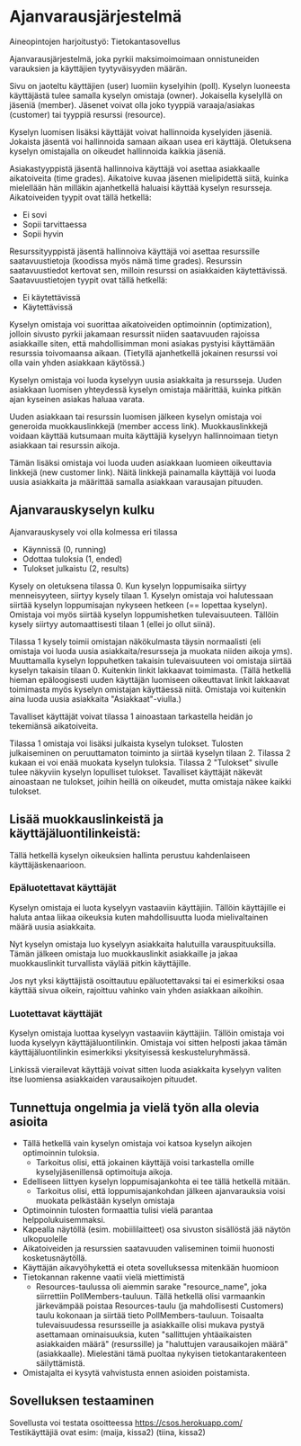 # Ajanvarausjärjestelmä

Aineopintojen harjoitustyö: Tietokantasovellus

Ajanvarausjärjestelmä, joka pyrkii maksimoimoimaan onnistuneiden varauksien ja 
käyttäjien tyytyväisyyden määrän. 

Sivu on jaoteltu käyttäjien (user) luomiin kyselyihin (poll). Kyselyn luoneesta
käyttäjästä tulee samalla kyselyn omistaja (owner). Jokaisella
kyselyllä on jäseniä (member). Jäsenet voivat olla joko tyyppiä varaaja/asiakas 
(customer) tai tyyppiä resurssi (resource). 

Kyselyn luomisen lisäksi käyttäjät voivat hallinnoida kyselyiden jäseniä. 
Jokaista jäsentä voi hallinnoida samaan aikaan usea eri käyttäjä.
Oletuksena kyselyn omistajalla on oikeudet hallinnoida kaikkia jäseniä.

Asiakastyyppistä jäsentä hallinnoiva käyttäjä voi asettaa asiakkaalle 
aikatoiveita (time grades). Aikatoive kuvaa jäsenen mielipidettä siitä, kuinka
mielellään hän milläkin ajanhetkellä haluaisi käyttää kyselyn resursseja.
Aikatoiveiden tyypit ovat tällä hetkellä:
* Ei sovi
* Sopii tarvittaessa
* Sopii hyvin

Resurssityyppistä jäsentä hallinnoiva käyttäjä voi asettaa resurssille
saatavuustietoja (koodissa myös nämä time grades). Resurssin saatavuustiedot
kertovat sen, milloin resurssi on asiakkaiden käytettävissä. Saatavuustietojen
tyypit ovat tällä hetkellä:
* Ei käytettävissä
* Käytettävissä

Kyselyn omistaja voi suorittaa aikatoiveiden optimoinnin (optimization), jolloin
sivusto pyrkii jakamaan resurssit niiden saatavuuden rajoissa asiakkaille siten,
että mahdollisimman moni asiakas pystyisi käyttämään resurssia toivomaansa
aikaan. (Tietyllä ajanhetkellä jokainen resurssi voi olla vain yhden asiakkaan
käytössä.)

Kyselyn omistaja voi luoda kyselyyn uusia asiakkaita ja resursseja. Uuden 
asiakkaan luomisen yhteydessä kyselyn omistaja määrittää, kuinka pitkän ajan
kyseinen asiakas haluaa varata.

Uuden asiakkaan tai resurssin luomisen jälkeen kyselyn omistaja voi generoida
muokkauslinkkejä (member access link). Muokkauslinkkejä voidaan käyttää
kutsumaan muita käyttäjiä
kyselyyn hallinnoimaan tietyn asiakkaan tai resurssin aikoja.

Tämän lisäksi omistaja voi luoda uuden asiakkaan luomieen oikeuttavia linkkejä
(new customer link).
Näitä linkkejä painamalla käyttäjä voi luoda uusia asiakkaita ja määrittää
samalla asiakkaan varausajan pituuden.

## Ajanvarauskyselyn kulku

Ajanvarauskysely voi olla kolmessa eri tilassa
* Käynnissä (0, running)
* Odottaa tuloksia (1, ended)
* Tulokset julkaistu (2, results)

Kysely on oletuksena tilassa 0. Kun kyselyn loppumisaika siirtyy menneisyyteen, 
siirtyy kysely tilaan 1. Kyselyn omistaja voi halutessaan siirtää kyselyn 
loppumisajan nykyseen hetkeen (== lopettaa kyselyn). Omistaja voi myös
siirtää kyselyn loppumishetken tulevaisuuteen. Tällöin kysely siirtyy
automaattisesti tilaan 1 (ellei jo ollut siinä). 

Tilassa 1 kysely toimii omistajan näkökulmasta täysin normaalisti (eli 
omistaja voi luoda uusia asiakkaita/resursseja ja muokata niiden aikoja
yms). Muuttamalla kyselyn loppuhetken takaisin tulevaisuuteen
voi omistaja siirtää kyselyn takaisin tilaan 0. 
Kuitenkin linkit lakkaavat toimimasta. (Tällä hetkellä hieman
epäloogisesti uuden käyttäjän luomiseen oikeuttavat linkit lakkaavat
toimimasta myös kyselyn omistajan käyttäessä niitä. Omistaja voi 
kuitenkin aina luoda uusia asiakkaita "Asiakkaat"-viulla.)

Tavalliset käyttäjät voivat tilassa 1 ainoastaan tarkastella
heidän jo tekemiänsä aikatoiveita.

Tilassa 1 omistaja voi lisäksi julkaista kyselyn tulokset. Tulosten 
julkaiseminen on peruuttamaton toiminto ja siirtää kyselyn tilaan 2. 
Tilassa 2 kukaan ei voi enää muokata kyselyn tuloksia. Tilassa 2
"Tulokset" sivulle tulee näkyviin kyselyn lopulliset tulokset.
Tavalliset käyttäjät näkevät ainoastaan ne tulokset, joihin heillä
on oikeudet, mutta omistaja näkee kaikki tulokset.



## Lisää muokkauslinkeistä ja käyttäjäluontilinkeistä:

Tällä hetkellä kyselyn oikeuksien hallinta perustuu kahdenlaiseen
käyttäjäskenaarioon.


### Epäluotettavat käyttäjät
Kyselyn omistaja ei luota kyselyyn vastaaviin käyttäjiin. Tällöin käyttäjille
ei haluta antaa liikaa oikeuksia kuten mahdollisuutta luoda mielivaltainen 
määrä uusia asiakkaita.

Nyt kyselyn omistaja luo kyselyyn asiakkaita halutuilla varauspituuksilla.
Tämän jälkeen omistaja luo muokkauslinkit asiakkaille ja jakaa muokkauslinkit
turvallista väylää pitkin käyttäjille.

Jos nyt yksi käyttäjistä osoittautuu epäluotettavaksi tai ei esimerkiksi osaa
käyttää sivua oikein, rajoittuu vahinko vain yhden asiakkaan aikoihin.

### Luotettavat käyttäjät

Kyselyn omistaja luottaa kyselyyn vastaaviin käyttäjiin. Tällöin omistaja voi 
luoda kyselyyn käyttäjäluontilinkin. Omistaja voi sitten helposti jakaa tämän
käyttäjäluontilinkin esimerkiksi yksityisessä keskusteluryhmässä.

Linkissä vierailevat käyttäjä voivat sitten luoda asiakkaita kyselyyn valiten
itse luomiensa asiakkaiden varausaikojen pituudet.

## Tunnettuja ongelmia ja vielä työn alla olevia asioita

* Tällä hetkellä vain kyselyn omistaja voi katsoa kyselyn aikojen optimoinnin
tuloksia.
  * Tarkoitus olisi, että jokainen käyttäjä voisi tarkastella omille
    kyselyjäsenillensä optimoituja aikoja.
* Edelliseen liittyen kyselyn loppumisajankohta ei tee tällä hetkellä mitään.
  * Tarkoitus olisi, että loppumisajankohdan jälkeen ajanvarauksia voisi
    muokata pelkästään kyselyn omistaja
* Optimoinnin tulosten formaattia tulisi vielä parantaa helppolukuisemmaksi.
* Kapealla näytöllä (esim. mobiililaitteet) osa sivuston sisällöstä jää näytön 
  ulkopuolelle
* Aikatoiveiden ja resurssien saatavuuden valiseminen toimii huonosti
  kosketusnäytöllä.
* Käyttäjän aikavyöhykettä ei oteta sovelluksessa mitenkään huomioon
* Tietokannan rakenne vaatii vielä miettimistä
  * Resources-taulussa oli aiemmin sarake "resource_name", joka siirrettiin
    PollMembers-tauluun. Tällä hetkellä olisi varmaankin järkevämpää poistaa
    Resources-taulu (ja mahdollisesti Customers) taulu kokonaan ja siirtää
    tieto PollMembers-tauluun. Toisaalta tulevaisuudessa resursseille ja
    asiakkaille olisi mukava pystyä asettamaan ominaisuuksia, kuten
    "sallittujen yhtäaikaisten asiakkaiden määrä" (resurssille) ja
    "haluttujen varausaikojen määrä" (asiakkaalle). Mielestäni tämä puoltaa 
    nykyisen tietokantarakenteen säilyttämistä.
* Omistajalta ei kysytä vahvistusta ennen asioiden poistamista.

## Sovelluksen testaaminen
Sovellusta voi testata osoitteessa https://csos.herokuapp.com/
Testikäyttäjiä ovat esim: (maija, kissa2) (tiina, kissa2)
